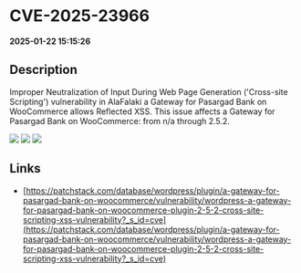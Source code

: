 # CVE-2025-23966

**2025-01-22 15:15:26**

## Description
Improper Neutralization of Input During Web Page Generation ('Cross-site Scripting') vulnerability in AlaFalaki a Gateway for Pasargad Bank on WooCommerce allows Reflected XSS. This issue affects a Gateway for Pasargad Bank on WooCommerce: from n/a through 2.5.2.

![](https://img.shields.io/static/v1?label=Score&message=7.1&color=red)
![](https://img.shields.io/static/v1?label=Severity&message=HIGH&color=red)
![](https://img.shields.io/static/v1?label=CWE&message=XSS&color=green)

## Links
- [https://patchstack.com/database/wordpress/plugin/a-gateway-for-pasargad-bank-on-woocommerce/vulnerability/wordpress-a-gateway-for-pasargad-bank-on-woocommerce-plugin-2-5-2-cross-site-scripting-xss-vulnerability?_s_id=cve](https://patchstack.com/database/wordpress/plugin/a-gateway-for-pasargad-bank-on-woocommerce/vulnerability/wordpress-a-gateway-for-pasargad-bank-on-woocommerce-plugin-2-5-2-cross-site-scripting-xss-vulnerability?_s_id=cve)
